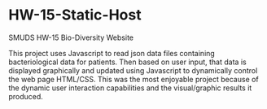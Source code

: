 # HW-15-Static-Host
SMUDS HW-15 Bio-Diversity Website

This project uses Javascript to read json data files containing bacteriological data for patients. 
Then based on user input, that data is displayed graphically and updated using Javascript to dynamically control the web page HTML/CSS.
This was the most enjoyable project because of the dynamic user interaction capabilities and the visual/graphic results it produced.
